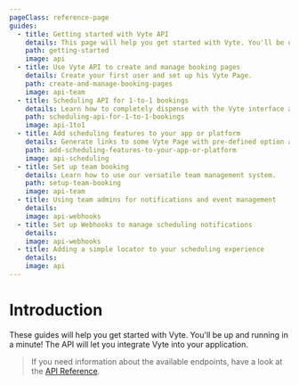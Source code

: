 ```yaml
---
pageClass: reference-page
guides:
  - title: Getting started with Vyte API
    details: This page will help you get started with Vyte. You'll be up and running in a minute!
    path: getting-started
    image: api
  - title: Use Vyte API to create and manage booking pages
    details: Create your first user and set up his Vyte Page.
    path: create-and-manage-booking-pages
    image: api-team
  - title: Scheduling API for 1-to-1 bookings
    details: Learn how to completely dispense with the Vyte interface and fully manage 1-1 bookings using only the API.
    path: scheduling-api-for-1-to-1-bookings
    image: api-1to1
  - title: Add scheduling features to your app or platform
    details: Generate links to some Vyte Page with pre-defined option as path parameters.
    path: add-scheduling-features-to-your-app-or-platform
    image: api-scheduling
  - title: Set up team booking
    details: Learn how to use our versatile team management system.
    path: setup-team-booking
    image: api-team
  - title: Using team admins for notifications and event management
    details:
    image: api-webhooks
  - title: Set up Webhooks to manage scheduling notifications
    details:
    image: api-webhooks
  - title: Adding a simple locator to your scheduling experience
    details:
    image: api
---
```


# Introduction

These guides will help you get started with Vyte. You'll be up and running in a minute! The API will let you integrate Vyte into your application.

> If you need information about the available endpoints, have a look at the [API Reference](/reference).

<Guides/>
